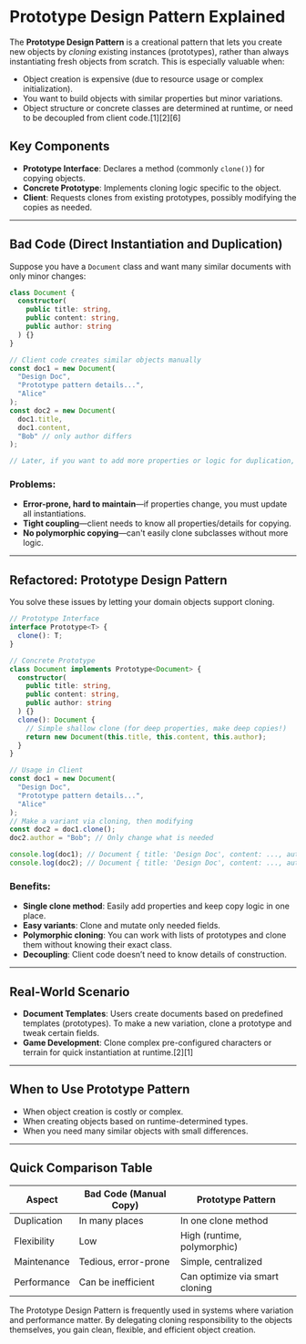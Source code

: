 # Prototype Design Pattern Explained

The **Prototype Design Pattern** is a creational pattern that lets you create new objects by _cloning_ existing instances (prototypes), rather than always instantiating fresh objects from scratch. This is especially valuable when:

- Object creation is expensive (due to resource usage or complex initialization).
- You want to build objects with similar properties but minor variations.
- Object structure or concrete classes are determined at runtime, or need to be decoupled from client code.[1][2][6]

## Key Components

- **Prototype Interface**: Declares a method (commonly `clone()`) for copying objects.
- **Concrete Prototype**: Implements cloning logic specific to the object.
- **Client**: Requests clones from existing prototypes, possibly modifying the copies as needed.

---

## Bad Code (Direct Instantiation and Duplication)

Suppose you have a `Document` class and want many similar documents with only minor changes:

```typescript
class Document {
  constructor(
    public title: string,
    public content: string,
    public author: string
  ) {}
}

// Client code creates similar objects manually
const doc1 = new Document(
  "Design Doc",
  "Prototype pattern details...",
  "Alice"
);
const doc2 = new Document(
  doc1.title,
  doc1.content,
  "Bob" // only author differs
);

// Later, if you want to add more properties or logic for duplication, you must update every location that copies
```

### Problems:

- **Error-prone, hard to maintain**—if properties change, you must update all instantiations.
- **Tight coupling**—client needs to know all properties/details for copying.
- **No polymorphic copying**—can't easily clone subclasses without more logic.

---

## Refactored: Prototype Design Pattern

You solve these issues by letting your domain objects support cloning.

```typescript
// Prototype Interface
interface Prototype<T> {
  clone(): T;
}

// Concrete Prototype
class Document implements Prototype<Document> {
  constructor(
    public title: string,
    public content: string,
    public author: string
  ) {}
  clone(): Document {
    // Simple shallow clone (for deep properties, make deep copies!)
    return new Document(this.title, this.content, this.author);
  }
}

// Usage in Client
const doc1 = new Document(
  "Design Doc",
  "Prototype pattern details...",
  "Alice"
);
// Make a variant via cloning, then modifying
const doc2 = doc1.clone();
doc2.author = "Bob"; // Only change what is needed

console.log(doc1); // Document { title: 'Design Doc', content: ..., author: 'Alice' }
console.log(doc2); // Document { title: 'Design Doc', content: ..., author: 'Bob' }
```

### Benefits:

- **Single clone method**: Easily add properties and keep copy logic in one place.
- **Easy variants**: Clone and mutate only needed fields.
- **Polymorphic cloning**: You can work with lists of prototypes and clone them without knowing their exact class.
- **Decoupling**: Client code doesn’t need to know details of construction.

---

## Real-World Scenario

- **Document Templates**: Users create documents based on predefined templates (prototypes). To make a new variation, clone a prototype and tweak certain fields.
- **Game Development**: Clone complex pre-configured characters or terrain for quick instantiation at runtime.[2][1]

---

## When to Use Prototype Pattern

- When object creation is costly or complex.
- When creating objects based on runtime-determined types.
- When you need many similar objects with small differences.

---

## Quick Comparison Table

| Aspect      | Bad Code (Manual Copy) | Prototype Pattern              |
| ----------- | ---------------------- | ------------------------------ |
| Duplication | In many places         | In one clone method            |
| Flexibility | Low                    | High (runtime, polymorphic)    |
| Maintenance | Tedious, error-prone   | Simple, centralized            |
| Performance | Can be inefficient     | Can optimize via smart cloning |

The Prototype Design Pattern is frequently used in systems where variation and performance matter. By delegating cloning responsibility to the objects themselves, you gain clean, flexible, and efficient object creation.
